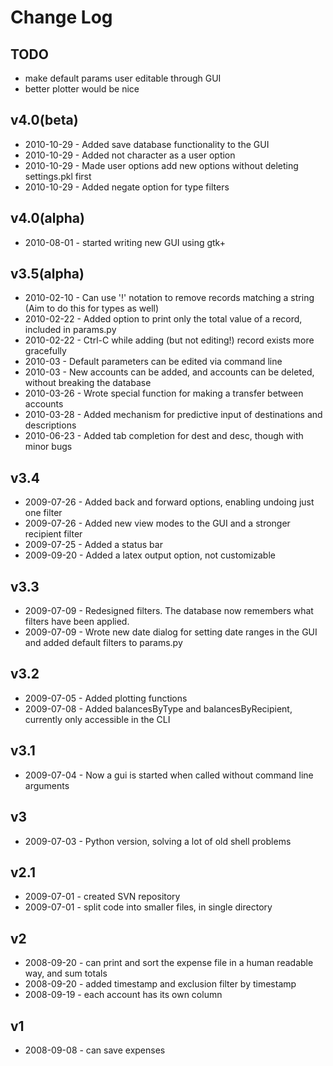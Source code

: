 # Change Log

## TODO
* make default params user editable through GUI
* better plotter would be nice
	
## v4.0(beta)
* 2010-10-29 - Added save database functionality to the GUI
* 2010-10-29 - Added not character as a user option
* 2010-10-29 - Made user options add new options without deleting settings.pkl first
* 2010-10-29 - Added negate option for type filters

## v4.0(alpha)
* 2010-08-01 - started writing new GUI using gtk+     

## v3.5(alpha)
* 2010-02-10 - Can use '!' notation to remove records matching a string (Aim to do this for types as well)
* 2010-02-22 - Added option to print only the total value of a record, included in params.py
* 2010-02-22 - Ctrl-C while adding (but not editing!) record exists more gracefully
* 2010-03    - Default parameters can be edited via command line
* 2010-03    - New accounts can be added, and accounts can be deleted, without breaking the database
* 2010-03-26 - Wrote special function for making a transfer between accounts
* 2010-03-28 - Added mechanism for predictive input of destinations and descriptions
* 2010-06-23 - Added tab completion for dest and desc, though with minor bugs 

## v3.4
* 2009-07-26 - Added back and forward options, enabling undoing just one filter
* 2009-07-26 - Added new view modes to the GUI and a stronger recipient filter
* 2009-07-25 - Added a status bar
* 2009-09-20 - Added a latex output option, not customizable

## v3.3
* 2009-07-09 - Redesigned filters. The database now remembers what filters have been applied.
* 2009-07-09 - Wrote new date dialog for setting date ranges in the GUI and added default filters to params.py

## v3.2
* 2009-07-05 - Added plotting functions
* 2009-07-08 - Added balancesByType and balancesByRecipient, currently only accessible in the CLI

## v3.1
* 2009-07-04 - Now a gui is started when called without command line arguments

## v3
* 2009-07-03 - Python version, solving a lot of old shell problems

## v2.1
* 2009-07-01 - created SVN repository
* 2009-07-01 - split code into smaller files, in single directory

## v2
* 2008-09-20 - can print and sort the expense file in a human readable way, and sum totals
* 2008-09-20 - added timestamp and exclusion filter by timestamp
* 2008-09-19 - each account has its own column

## v1
* 2008-09-08 - can save expenses

